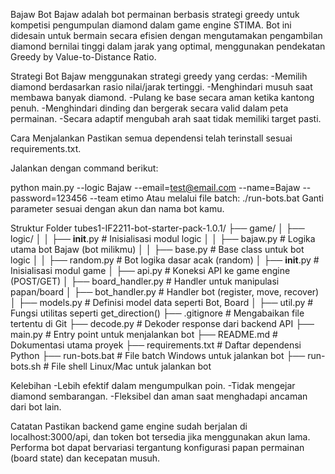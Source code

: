 Bajaw Bot
Bajaw adalah bot permainan berbasis strategi greedy untuk kompetisi pengumpulan diamond dalam game engine STIMA. Bot ini didesain untuk bermain secara efisien dengan mengutamakan pengambilan diamond bernilai tinggi dalam jarak yang optimal, menggunakan pendekatan Greedy by Value-to-Distance Ratio.

Strategi Bot
Bajaw menggunakan strategi greedy yang cerdas:
-Memilih diamond berdasarkan rasio nilai/jarak tertinggi.
-Menghindari musuh saat membawa banyak diamond.
-Pulang ke base secara aman ketika kantong penuh.
-Menghindari dinding dan bergerak secara valid dalam peta permainan.
-Secara adaptif mengubah arah saat tidak memiliki target pasti.

Cara Menjalankan
Pastikan semua dependensi telah terinstall sesuai requirements.txt.

Jalankan dengan command berikut:

python main.py --logic Bajaw --email=test@email.com --name=Bajaw --password=123456 --team etimo
Atau melalui file batch:
./run-bots.bat
Ganti parameter sesuai dengan akun dan nama bot kamu.

Struktur Folder
tubes1-IF2211-bot-starter-pack-1.0.1/
├── game/
│   ├── logic/
│   │   ├── __init__.py              # Inisialisasi modul logic
│   │   ├── bajaw.py                 # Logika utama bot Bajaw (bot milikmu)
│   │   ├── base.py                  # Base class untuk bot logic
│   │   ├── random.py                # Bot logika dasar acak (random)
│   ├── __init__.py                  # Inisialisasi modul game
│   ├── api.py                       # Koneksi API ke game engine (POST/GET)
│   ├── board_handler.py            # Handler untuk manipulasi papan/board
│   ├── bot_handler.py              # Handler bot (register, move, recover)
│   ├── models.py                   # Definisi model data seperti Bot, Board
│   ├── util.py                     # Fungsi utilitas seperti get_direction()
├── .gitignore                      # Mengabaikan file tertentu di Git
├── decode.py                       # Dekoder response dari backend API
├── main.py                         # Entry point untuk menjalankan bot
├── README.md                       # Dokumentasi utama proyek
├── requirements.txt                # Daftar dependensi Python
├── run-bots.bat                    # File batch Windows untuk jalankan bot
├── run-bots.sh                     # File shell Linux/Mac untuk jalankan bot

Kelebihan
-Lebih efektif dalam mengumpulkan poin.
-Tidak mengejar diamond sembarangan.
-Fleksibel dan aman saat menghadapi ancaman dari bot lain.

Catatan
Pastikan backend game engine sudah berjalan di localhost:3000/api, dan token bot tersedia jika menggunakan akun lama. Performa bot dapat bervariasi tergantung konfigurasi papan permainan (board state) dan kecepatan musuh.
